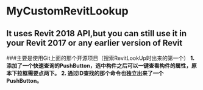 # MyCustomRevitLookup
## It uses Revit 2018 API,but you can still use it in your Revit 2017 or any earlier version of Revit
###主要是使用Git上面的那个开源项目（搜索RevitLookUp时出来的第一个）
**1. 添加了一个快速查询的PushButton，选中构件之后可以一键查看构件的属性，原本下拉框需要点两下。**
**2. 通过ID查找的那个命令也独立出来了一个PushButton。**
